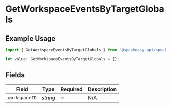 # GetWorkspaceEventsByTargetGlobals

## Example Usage

```typescript
import { GetWorkspaceEventsByTargetGlobals } from "@speakeasy-api/speakeasy-client-sdk-typescript/sdk/models/operations";

let value: GetWorkspaceEventsByTargetGlobals = {};
```

## Fields

| Field              | Type               | Required           | Description        |
| ------------------ | ------------------ | ------------------ | ------------------ |
| `workspaceID`      | *string*           | :heavy_minus_sign: | N/A                |